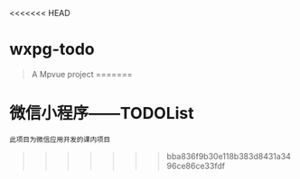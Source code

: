 <<<<<<< HEAD
# wxpg-todo

> A Mpvue project
=======
#   微信小程序——TODOList
    此项目为微信应用开发的课内项目
>>>>>>> bba836f9b30e118b383d8431a3496ce86ce33fdf
